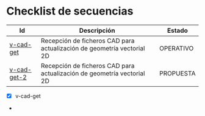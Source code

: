 # Checklist de secuencias
  
| Id | Descripción | Estado |
| -- | -- | -- |
| [v-cad-get](v-cad-get.md) | Recepción de ficheros CAD para actualización de geometría vectorial 2D | OPERATIVO |
| [v-cad-get-2](v-cad-get-2.md) | Recepción de ficheros CAD para actualización de geometría vectorial 2D | PROPUESTA |
  
-  [x] v-cad-get
-  